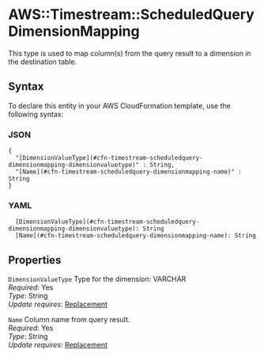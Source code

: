 # AWS::Timestream::ScheduledQuery DimensionMapping<a name="aws-properties-timestream-scheduledquery-dimensionmapping"></a>

This type is used to map column\(s\) from the query result to a dimension in the destination table\.

## Syntax<a name="aws-properties-timestream-scheduledquery-dimensionmapping-syntax"></a>

To declare this entity in your AWS CloudFormation template, use the following syntax:

### JSON<a name="aws-properties-timestream-scheduledquery-dimensionmapping-syntax.json"></a>

```
{
  "[DimensionValueType](#cfn-timestream-scheduledquery-dimensionmapping-dimensionvaluetype)" : String,
  "[Name](#cfn-timestream-scheduledquery-dimensionmapping-name)" : String
}
```

### YAML<a name="aws-properties-timestream-scheduledquery-dimensionmapping-syntax.yaml"></a>

```
  [DimensionValueType](#cfn-timestream-scheduledquery-dimensionmapping-dimensionvaluetype): String
  [Name](#cfn-timestream-scheduledquery-dimensionmapping-name): String
```

## Properties<a name="aws-properties-timestream-scheduledquery-dimensionmapping-properties"></a>

`DimensionValueType`  <a name="cfn-timestream-scheduledquery-dimensionmapping-dimensionvaluetype"></a>
Type for the dimension: VARCHAR  
*Required*: Yes  
*Type*: String  
*Update requires*: [Replacement](https://docs.aws.amazon.com/AWSCloudFormation/latest/UserGuide/using-cfn-updating-stacks-update-behaviors.html#update-replacement)

`Name`  <a name="cfn-timestream-scheduledquery-dimensionmapping-name"></a>
Column name from query result\.  
*Required*: Yes  
*Type*: String  
*Update requires*: [Replacement](https://docs.aws.amazon.com/AWSCloudFormation/latest/UserGuide/using-cfn-updating-stacks-update-behaviors.html#update-replacement)